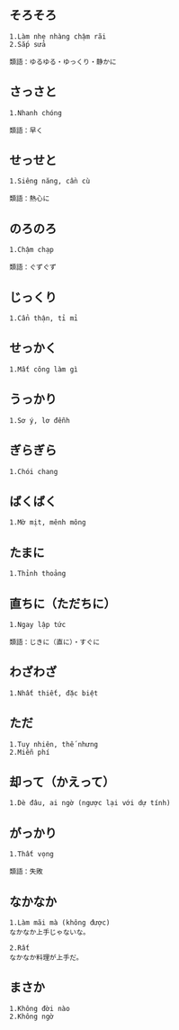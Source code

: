 ## そろそろ
```
1.Làm nhẹ nhàng chậm rãi
2.Sắp sửa

類語：ゆるゆる・ゆっくり・静かに
```

## さっさと
```
1.Nhanh chóng

類語：早く
```

## せっせと
```
1.Siêng năng, cần cù

類語：熱心に
```

## のろのろ
```
1.Chậm chạp

類語：ぐずぐず
```

## じっくり
```
1.Cẩn thận, tỉ mỉ
```

## せっかく
```
1.Mất công làm gì
```

## うっかり
```
1.Sơ ý, lơ đễnh
```

## ぎらぎら
```
1.Chói chang
```

## ばくばく
```
1.Mờ mịt, mênh mông
```

## たまに
```
1.Thỉnh thoảng
```

## 直ちに（ただちに）
```
1.Ngay lập tức

類語：じきに（直に）・すぐに
```

## わざわざ
```
1.Nhất thiết, đặc biệt
```

## ただ
```
1.Tuy nhiên, thế nhưng
2.Miễn phí
```

## 却って（かえって）
```
1.Dè đâu, ai ngờ (ngược lại với dự tính)
```

## がっかり
```
1.Thất vọng

類語：失敗
```

## なかなか
```
1.Làm mãi mà (không được)
なかなか上手じゃないな。

2.Rất
なかなか料理が上手だ。
```

## まさか
```
1.Không đời nào
2.Không ngờ
```

